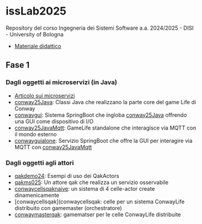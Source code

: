 # issLab2025
Repository del corso Ingegneria dei Sistemi Software a.a. 2024/2025 - DISI - University of Bologna
  * [Materiale didattico](iss25Material/docs/_build/html)

<h2 id="Fase1">Fase 1</h2>   <!-- comment: ancora personalizzata](https://github.com/anatali/issLab2025/Fase1) -->

### Dagli oggetti ai microservizi (in Java)
  * [Articolo sui microservizi](iss25Material/docs/_build/html/_static/msoIEEE.pdf)
  * [conway25Java](conway25Java): Classi Java che realizzano la parte core del game Life di Conway
  * [conwaygui](conwaygui): Sistema SpringBoot che ingloba [conway25Java](conway25Java) offrendo una GUI come dispositivo di I/O
  * [conway25JavaMqtt](conway25JavaMqtt): GameLife standalone che interagisce via MQTT con il mondo esterno
  * [conwayguialone](conwayguialone): Servizio SpringBoot che offre la GUI per interagire via MQTT con [conway25JavaMqtt](conway25JavaMqtt)  

### Dagli oggetti agli attori 

 * [qakdemo24](qakdemo24): Esempi di uso dei QakActors
 * [qakms025](qakms025): Un attore qak che realizza un servizio osservabile
 * [conwaycellsqaknaive](conwaycellsqaknaive): un sistema di 4 celle-actor create dinamenicamente
 * [conwaycellsqak](conwaycellsqak: celle per un sistema ConwayLife distribuito con gamemaster (orchestratore)
 * [conwaymasterqak](conwaymasterqak): gamematser per le celle  ConwayLife distribuite
